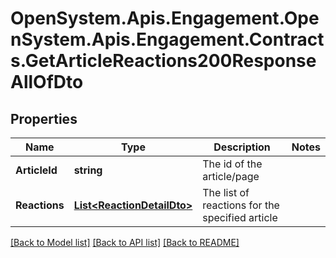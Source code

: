 # OpenSystem.Apis.Engagement.OpenSystem.Apis.Engagement.Contracts.GetArticleReactions200ResponseAllOfDto

## Properties

Name | Type | Description | Notes
------------ | ------------- | ------------- | -------------
**ArticleId** | **string** | The id of the article/page | 
**Reactions** | [**List&lt;ReactionDetailDto&gt;**](ReactionDetailDto.md) | The list of reactions for the specified article  | 

[[Back to Model list]](../README.md#documentation-for-models) [[Back to API list]](../README.md#documentation-for-api-endpoints) [[Back to README]](../README.md)

